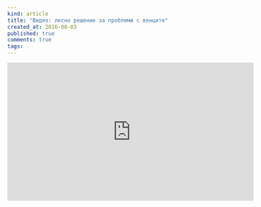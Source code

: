 ```yaml
---
kind: article
title: "Видео: лесно решение за проблеми с венците"
created_at: 2016-08-03
published: true
comments: true
tags:
--- 
```

<iframe width="560" height="315" src="https://www.youtube.com/embed/AlMOcN9b0u8" frameborder="0" allowfullscreen></iframe>